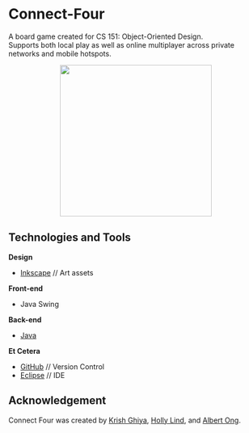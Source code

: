 
# Connect-Four
A board game created for CS 151: Object-Oriented Design. <br>
Supports both local play as well as online multiplayer across private networks and mobile hotspots. 

<p align="center">
  <img src="https://raw.githubusercontent.com/Anferensis/Connect-Four/master/images/Connect_Four_icon_and_logo.png" width=300/>
</p>

## Technologies and Tools
**Design**
* [Inkscape](https://inkscape.org/) // Art assets

**Front-end**
* Java Swing

**Back-end**
* [Java](https://www.java.com/en/)

**Et Cetera**
* [GitHub](https://github.com/) // Version Control
* [Eclipse](https://www.eclipse.org/) // IDE

## Acknowledgement
Connect Four was created by [Krish Ghiya](https://github.com/krishghiya), [Holly Lind](https://github.com/hollylind), and [Albert Ong](https://github.com/Albert-C-Ong). 
